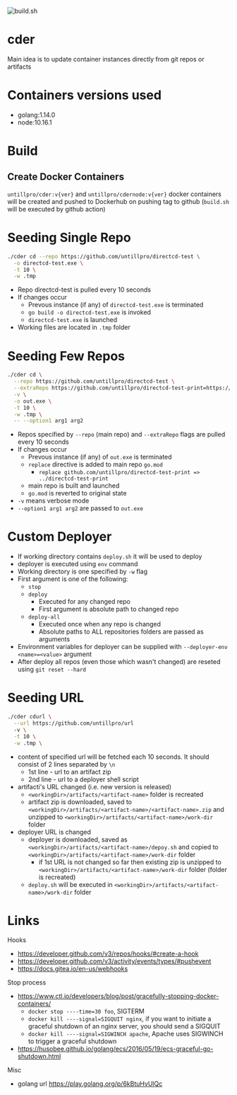 ![build.sh](https://github.com/untillpro/cder/workflows/Test%20build.sh/badge.svg)
# cder

Main idea is to update container instances directly from git repos or artifacts

# Containers versions used
- golang:1.14.0
- node:10.16.1

# Build

## Create Docker Containers

`untillpro/cder:v{ver}` and `untillpro/cdernode:v{ver}` docker containers will be created and pushed to Dockerhub on pushing tag to github (`build.sh` will be executed by github action)

# Seeding Single Repo

```sh
./cder cd --repo https://github.com/untillpro/directcd-test \
  -o directcd-test.exe \
  -t 10 \
  -w .tmp
```

- Repo directcd-test is pulled every 10 seconds
- If changes occur
    - Prevous instance (if any) of `directcd-test.exe` is terminated
    - `go build -o directcd-test.exe` is invoked
    - `directcd-test.exe` is launched
- Working files are located in `.tmp` folder

# Seeding Few Repos

```sh
./cder cd \
  --repo https://github.com/untillpro/directcd-test \
  --extraRepo https://github.com/untillpro/directcd-test-print=https://github.com/maxim-ge/directcd-test-print \
  -v \
  -o out.exe \
  -t 10 \
  -w .tmp \
  -- --option1 arg1 arg2
```

- Repos specified by `--repo` (main repo) and `--extraRepo` flags are pulled every 10 seconds
- If changes occur 
  - Prevous instance (if any) of `out.exe` is terminated
  - `replace` directive is added to main repo `go.mod`
    - `replace github.com/untillpro/directcd-test-print => ../directcd-test-print`
  - main repo is built and launched
  - `go.mod` is reverted to original state
- `-v` means verbose mode
- `--option1 arg1 arg2` are passed to `out.exe`

# Custom Deployer

- If working directory contains `deploy.sh` it will be used to deploy
- deployer is executed using `env` command
- Working directory is one specified by `-w` flag
- First argument is one of the following:
  - `stop`
  - `deploy`
    - Executed for any changed repo
    - First argument is absolute path to changed repo
  - `deploy-all`
    - Executed once when any repo is changed
    - Absolute paths to ALL repositories folders are passed as arguments
- Environment variables for deployer can be supplied with `--deployer-env <name>=<value>` argument
- After deploy all repos (even those which wasn't changed) are reseted using `git reset --hard`

# Seeding URL
```sh
./cder cdurl \
  --url https://github.com/untillpro/url 
  -v \
  -t 10 \
  -w .tmp \
```
- content of specified url will be fetched each 10 seconds. It should consist of 2 lines separated by `\n`
  - 1st line - url to an artifact zip
  - 2nd line - url to a deployer shell script
- artifacti's URL changed (i.e. new version is released)
  - `<workingDir>/artifacts/<artifact-name>` folder is recreated
  - artifact zip is downloaded, saved to `<workingDir>/artifacts/<artifact-name>/<artifact-name>.zip` and unzipped to `<workingDir>/artifacts/<artifact-name>/work-dir` folder
- deployer URL is changed
  - deployer is downloaded, saved as `<workingDir>/artifacts/<artifact-name>/depoy.sh` and copied to `<workingDir>/artifacts/<artifact-name>/work-dir` folder
    - if 1st URL is not changed so far then existing zip is unzipped to `<workingDir>/artifacts/<artifact-name>/work-dir` folder (folder is recreated)
  - `deploy.sh` will be executed in `<workingDir>/artifacts/<artifact-name>/work-dir` folder
# Links

Hooks
- https://developer.github.com/v3/repos/hooks/#create-a-hook
- https://developer.github.com/v3/activity/events/types/#pushevent
- https://docs.gitea.io/en-us/webhooks

Stop process
- https://www.ctl.io/developers/blog/post/gracefully-stopping-docker-containers/
  - `docker stop ----time=30 foo`, SIGTERM
  - `docker kill ----signal=SIGQUIT nginx`, if you want to initiate a graceful shutdown of an nginx server, you should send a SIGQUIT
  - `docker kill ----signal=SIGWINCH apache`, Apache uses SIGWINCH to trigger a graceful shutdown
- https://husobee.github.io/golang/ecs/2016/05/19/ecs-graceful-go-shutdown.html

Misc 

- golang url https://play.golang.org/p/6kBtuHvUlQc
